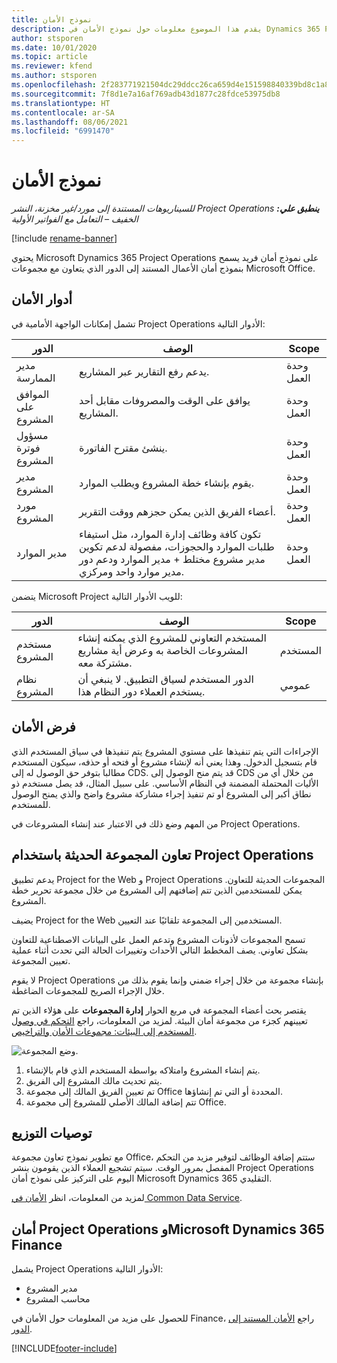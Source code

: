 ```yaml
---
title: نموذج الأمان
description: يقدم هذا الموضوع معلومات حول نموذج الأمان في Dynamics 365 Project Operations.
author: stsporen
ms.date: 10/01/2020
ms.topic: article
ms.reviewer: kfend
ms.author: stsporen
ms.openlocfilehash: 2f283771921504dc29ddcc26ca659d4e151598840339bd8c1a857e8bf5dde9ed
ms.sourcegitcommit: 7f8d1e7a16af769adb43d1877c28fdce53975db8
ms.translationtype: HT
ms.contentlocale: ar-SA
ms.lasthandoff: 08/06/2021
ms.locfileid: "6991470"
---
```

# <a name="security-model"></a>نموذج الأمان

_**ينطبق علي:** ‏‫Project Operations للسيناريوهات المستندة إلى مورد/غير مخزنة‬، ‏‫النشر الخفيف – التعامل مع الفواتير الأولية‬_

[!include [rename-banner](~/includes/cc-data-platform-banner.md)]

يحتوي Microsoft Dynamics 365 Project Operations على نموذج أمان فريد يسمح بنموذج أمان الأعمال المستند إلى الدور الذي يتعاون مع مجموعات Microsoft Office. 


## <a name="security-roles"></a>أدوار الأمان
تشمل إمكانات الواجهة الأمامية في Project Operations الأدوار التالية:

| الدور                          | ‏‏الوصف                                                                                                                                                                 | Scope |
|-------------------------------|-----------------------------------------------------------------------------------------------------------------------------------------------------------------------------|------|
| مدير الممارسة              | يدعم رفع التقارير عبر المشاريع.                                                                                                            | وحدة العمل              |
| الموافق على المشروع              | يوافق على الوقت والمصروفات مقابل أحد المشاريع.                                                                                                                              | وحدة العمل |
| مسؤول فوترة المشروع | ينشئ مقترح الفاتورة.                                                                                                                                                 | وحدة العمل |
| مدير المشروع               | يقوم بإنشاء خطة المشروع ويطلب الموارد.                                                                                                                              | وحدة العمل |
| مورد المشروع              | أعضاء الفريق الذين يمكن حجزهم ووقت التقرير.                                                                                                          | وحدة العمل|
| مدير الموارد              | تكون كافة وظائف إدارة الموارد، مثل استيفاء طلبات الموارد والحجوزات، مفصولة لدعم تكوين مدير مشروع مختلط + مدير الموارد ودعم دور مدير موارد واحد ومركزي. | وحدة العمل |


يتضمن Microsoft Project للويب الأدوار التالية:

| الدور           | ‏‏الوصف                                                                                                        | Scope  |
|----------------|--------------------------------------------------------------------------------------------------------------------|--------|
| مستخدم المشروع   | المستخدم التعاوني للمشروع الذي يمكنه إنشاء المشروعات الخاصة به وعرض أية مشاريع مشتركة معه. | المستخدم   |
| نظام المشروع | الدور المستخدم لسياق التطبيق. لا ينبغي أن يستخدم العملاء دور النظام هذا.                                    | عمومي |

## <a name="security-enforcement"></a>فرض الأمان
الإجراءات التي يتم تنفيذها على مستوي المشروع يتم تنفيذها في سياق المستخدم الذي قام بتسجيل الدخول. وهذا يعني أنه لإنشاء مشروع أو فتحه أو حذفه، سيكون المستخدم مطالبا بتوفر حق الوصول له إلى CDS. قد يتم منح الوصول إلى CDS من خلال أي من الأليات المحتملة المضمنة في النظام الأساسي. على سبيل المثال، قد يصل مستخدم ذو نطاق أكبر إلى المشروع أو تم تنفيذ إجراء مشاركة مشروع واضح والذي يمنح الوصول للمستخدم.

من المهم وضع ذلك في الاعتبار عند إنشاء المشروعات في Project Operations.

## <a name="modern-group-collaboration-with-project-operations"></a>تعاون المجموعة الحديثة باستخدام Project Operations
يدعم تطبيق Project for the Web و Project Operations المجموعات الحديثة للتعاون. يمكن للمستخدمين الذين تتم إضافتهم إلى المشروع من خلال مجموعة تحرير خطة المشروع.

يضيف Project for the Web المستخدمين إلى المجموعة تلقائيًا عند التعيين.

تسمح المجموعات لأذونات المشروع وتدعم العمل على البيانات الاصطناعية للتعاون بشكل تعاوني. يصف المخطط التالي الأحداث وتغييرات الحالة التي تحدث أثناء عملية تعيين المجموعة.

لا يقوم Project Operations بإنشاء مجموعة من خلال إجراء ضمني وإنما يقوم بذلك من خلال الإجراء الصريح للمجموعات الضاغطة.

يقتصر بحث أعضاء المجموعة في مربع الحوار **إدارة المجموعات** على هؤلاء الذين تم تعيينهم كجزء من مجموعة أمان البيئة. لمزيد من المعلومات، راجع [التحكم في وصول المستخدم إلى البيئات: مجموعات الأمان والتراخيص](/power-platform/admin/control-user-access).

![وضع المجموعة.](./media/groupsmode.png)

1. يتم إنشاء المشروع وامتلاكه بواسطة المستخدم الذي قام بالإنشاء.
2. يتم تحديث مالك المشروع إلى الفريق.
3. تم تعيين الفريق المالك إلى مجموعة Office المحددة أو التي تم إنشاؤها.
4. تتم إضافة المالك الأصلي للمشروع إلى مجموعة Office.

## <a name="deployment-recommendation"></a>توصيات التوزيع
مع تطوير نموذج تعاون مجموعة Office، ستتم إضافة الوظائف لتوفير مزيد من التحكم المفصل بمرور الوقت. سيتم تشجيع العملاء الذين يقومون بنشر Project Operations اليوم على التركيز على نموذج أمان Microsoft Dynamics 365 التقليدي.

لمزيد من المعلومات، انظر [الأمان في Common Data Service](/power-platform/admin/wp-security).

## <a name="project-operations-and-microsoft-dynamics-365-finance-security"></a>أمان Project Operations وMicrosoft Dynamics 365 Finance
يشمل Project Operations الأدوار التالية:

- مدير المشروع
- محاسب المشروع

للحصول على مزيد من المعلومات حول الأمان في Finance، راجع [الأمان المستند إلى الدور](/dynamics365/fin-ops-core/dev-itpro/sysadmin/role-based-security).




[!INCLUDE[footer-include](../includes/footer-banner.md)]
